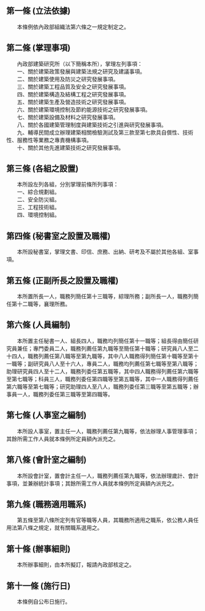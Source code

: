 第一條 (立法依據)
-----------------
　　本條例依內政部組織法第六條之一規定制定之。  


第二條 (掌理事項)
-----------------
　　內政部建築研究所（以下簡稱本所），掌理左列事項：  
　　一、關於建築政策發展與建築法規之研究及建議事項。  
　　二、關於建築使用及防災之研究發展事項。  
　　三、關於建築工程品質及安全之研究發展事項。  
　　四、關於建築構造及結構工程之研究發展事項。  
　　五、關於建築生產及營造技術之研究發展事項。  
　　六、關於建築環境控制及節約能源技術之研究發展事項。  
　　七、關於建築設備及材料之研究發展事項。  
　　八、關於各國建築管理制度與建築技術之引進與研究發展事項。  
　　九、輔導民間成立辦理建築相關檢驗測試及第三款至第七款具自償性、技術性、服務性等業務之專責機構事項。  
　　十、關於其他先進建築技術之研究發展事項。  


第三條 (各組之設置)
-------------------
　　本所設左列各組，分別掌理前條所列事項：  
　　一、綜合規劃組。  
　　二、安全防災組。  
　　三、工程技術組。  
　　四、環境控制組。  


第四條 (秘書室之設置及職權)
---------------------------
　　本所設秘書室，掌理文書、印信、庶務、出納、研考及不屬於其他各組、室事項。  


第五條 (正副所長之設置及職權)
-----------------------------
　　本所置所長一人，職務列簡任第十三職等，綜理所務；副所長一人，職務列簡任第十二職等，襄理所務。  


第六條 (人員編制)
-----------------
　　本所置主任秘書一人、組長四人，職務均列簡任第十一職等；組長得由簡任研究員兼任；專門委員二人，職務列薦任第九職等至簡任第十職等；研究員八人至二十四人，職務列薦任第八職等至第九職等，其中八人職務得列簡任第十職等至第十一職等；副研究員八人至十六人，專員二人，職務均列薦任第七職等至第八職等；助理研究員四人至十二人，職務列委任第五職等，其中四人職務得列薦任第六職等至第七職等；科員三人，職務列委任第四職等至第五職等，其中一人職務得列薦任第六職等至第七職等；研究助理四人至八人，職務列委任第三職等至第五職等；辦事員一人，職務列委任第三職等至第四職等。  


第七條 (人事室之編制)
---------------------
　　本所設人事室，置主任一人，職務列薦任第九職等，依法辦理人事管理事項；其餘所需工作人員就本條例所定員額內派充之。  


第八條 (會計室之編制)
---------------------
　　本所設會計室，置會計主任一人，職務列薦任第九職等，依法辦理歲計、會計事項，並兼辦統計事項；其餘所需工作人員就本條例所定員額內派充之。  


第九條 (職務適用職系)
---------------------
　　第五條至第八條所定列有官等職等人員，其職務所適用之職系，依公務人員任用法第八條之規定，就有關職系選用之。  


第十條 (辦事細則)
-----------------
　　本所辦事細則，由本所擬訂，報請內政部核定之。  


第十一條 (施行日)
-----------------
　　本條例自公布日施行。